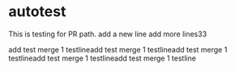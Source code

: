 # autotest
This is testing for PR path.
add a new line
add more lines33

add test merge 1 testlineadd test merge 1 testlineadd test merge 1 testlineadd test merge 1 testlineadd test merge 1 testline